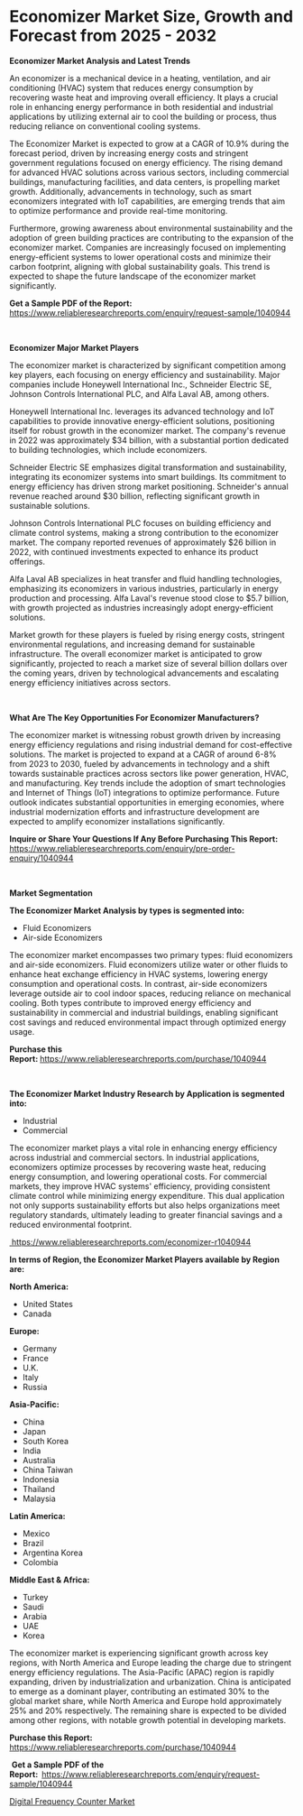 <p><h1>Economizer Market Size, Growth and Forecast from 2025 - 2032</h1></p><p><strong>Economizer Market Analysis and Latest Trends</strong></p>
<p><p>An economizer is a mechanical device in a heating, ventilation, and air conditioning (HVAC) system that reduces energy consumption by recovering waste heat and improving overall efficiency. It plays a crucial role in enhancing energy performance in both residential and industrial applications by utilizing external air to cool the building or process, thus reducing reliance on conventional cooling systems.</p><p>The Economizer Market is expected to grow at a CAGR of 10.9% during the forecast period, driven by increasing energy costs and stringent government regulations focused on energy efficiency. The rising demand for advanced HVAC solutions across various sectors, including commercial buildings, manufacturing facilities, and data centers, is propelling market growth. Additionally, advancements in technology, such as smart economizers integrated with IoT capabilities, are emerging trends that aim to optimize performance and provide real-time monitoring.</p><p>Furthermore, growing awareness about environmental sustainability and the adoption of green building practices are contributing to the expansion of the economizer market. Companies are increasingly focused on implementing energy-efficient systems to lower operational costs and minimize their carbon footprint, aligning with global sustainability goals. This trend is expected to shape the future landscape of the economizer market significantly.</p></p>
<p><strong>Get a Sample PDF of the Report:&nbsp;</strong> <a href="https://www.reliableresearchreports.com/enquiry/request-sample/1040944?utm_campaign=3362&utm_medium=2&utm_source=Github&utm_content=ia&utm_term=10042025&utm_id=economizer">https://www.reliableresearchreports.com/enquiry/request-sample/1040944</a></p>
<p>&nbsp;</p>
<p><strong>Economizer Major Market Players</strong></p>
<p><p>The economizer market is characterized by significant competition among key players, each focusing on energy efficiency and sustainability. Major companies include Honeywell International Inc., Schneider Electric SE, Johnson Controls International PLC, and Alfa Laval AB, among others. </p><p>Honeywell International Inc. leverages its advanced technology and IoT capabilities to provide innovative energy-efficient solutions, positioning itself for robust growth in the economizer market. The company's revenue in 2022 was approximately $34 billion, with a substantial portion dedicated to building technologies, which include economizers.</p><p>Schneider Electric SE emphasizes digital transformation and sustainability, integrating its economizer systems into smart buildings. Its commitment to energy efficiency has driven strong market positioning. Schneider's annual revenue reached around $30 billion, reflecting significant growth in sustainable solutions.</p><p>Johnson Controls International PLC focuses on building efficiency and climate control systems, making a strong contribution to the economizer market. The company reported revenues of approximately $26 billion in 2022, with continued investments expected to enhance its product offerings.</p><p>Alfa Laval AB specializes in heat transfer and fluid handling technologies, emphasizing its economizers in various industries, particularly in energy production and processing. Alfa Laval's revenue stood close to $5.7 billion, with growth projected as industries increasingly adopt energy-efficient solutions.</p><p>Market growth for these players is fueled by rising energy costs, stringent environmental regulations, and increasing demand for sustainable infrastructure. The overall economizer market is anticipated to grow significantly, projected to reach a market size of several billion dollars over the coming years, driven by technological advancements and escalating energy efficiency initiatives across sectors.</p></p>
<p>&nbsp;</p>
<p><strong>What Are The Key Opportunities For Economizer Manufacturers?</strong></p>
<p><p>The economizer market is witnessing robust growth driven by increasing energy efficiency regulations and rising industrial demand for cost-effective solutions. The market is projected to expand at a CAGR of around 6-8% from 2023 to 2030, fueled by advancements in technology and a shift towards sustainable practices across sectors like power generation, HVAC, and manufacturing. Key trends include the adoption of smart technologies and Internet of Things (IoT) integrations to optimize performance. Future outlook indicates substantial opportunities in emerging economies, where industrial modernization efforts and infrastructure development are expected to amplify economizer installations significantly.</p></p>
<p><strong>Inquire or Share Your Questions If Any Before Purchasing This Report:</strong> <a href="https://www.reliableresearchreports.com/enquiry/pre-order-enquiry/1040944?utm_campaign=3362&utm_medium=2&utm_source=Github&utm_content=ia&utm_term=10042025&utm_id=economizer">https://www.reliableresearchreports.com/enquiry/pre-order-enquiry/1040944</a></p>
<p>&nbsp;</p>
<p><strong>Market Segmentation</strong></p>
<p><strong>The Economizer Market Analysis by types is segmented into:</strong></p>
<p><ul><li>Fluid Economizers</li><li>Air-side Economizers</li></ul></p>
<p><p>The economizer market encompasses two primary types: fluid economizers and air-side economizers. Fluid economizers utilize water or other fluids to enhance heat exchange efficiency in HVAC systems, lowering energy consumption and operational costs. In contrast, air-side economizers leverage outside air to cool indoor spaces, reducing reliance on mechanical cooling. Both types contribute to improved energy efficiency and sustainability in commercial and industrial buildings, enabling significant cost savings and reduced environmental impact through optimized energy usage.</p></p>
<p><strong>Purchase this Report:&nbsp;</strong><a href="https://www.reliableresearchreports.com/purchase/1040944?utm_campaign=3362&utm_medium=2&utm_source=Github&utm_content=ia&utm_term=10042025&utm_id=economizer">https://www.reliableresearchreports.com/purchase/1040944</a></p>
<p>&nbsp;</p>
<p><strong>The Economizer Market Industry Research by Application is segmented into:</strong></p>
<p><ul><li>Industrial</li><li>Commercial</li></ul></p>
<p><p>The economizer market plays a vital role in enhancing energy efficiency across industrial and commercial sectors. In industrial applications, economizers optimize processes by recovering waste heat, reducing energy consumption, and lowering operational costs. For commercial markets, they improve HVAC systems' efficiency, providing consistent climate control while minimizing energy expenditure. This dual application not only supports sustainability efforts but also helps organizations meet regulatory standards, ultimately leading to greater financial savings and a reduced environmental footprint.</p></p>
<p><a href="https://www.reliableresearchreports.com/economizer-r1040944?utm_campaign=3362&utm_medium=2&utm_source=Github&utm_content=ia&utm_term=10042025&utm_id=economizer">&nbsp;https://www.reliableresearchreports.com/economizer-r1040944</a></p>
<p><strong>In terms of Region, the Economizer Market Players available by Region are:</strong></p>
<p>
    <p> <strong> North America: </strong>
        <ul>
            <li>United States</li>
            <li>Canada</li>
        </ul>
        </p> 
    <p> <strong> Europe: </strong>
        <ul>
            <li>Germany</li>
            <li>France</li>
            <li>U.K.</li>
            <li>Italy</li>
            <li>Russia</li>
        </ul>
        </p> 
    <p> <strong> Asia-Pacific: </strong>
        <ul>
            <li>China</li>
            <li>Japan</li>
            <li>South Korea</li>
            <li>India</li>
            <li>Australia</li>
            <li>China Taiwan</li>
            <li>Indonesia</li>
            <li>Thailand</li>
            <li>Malaysia</li>
        </ul>
        </p> 
    <p> <strong> Latin America: </strong>
        <ul>
            <li>Mexico</li>
            <li>Brazil</li>
            <li>Argentina Korea</li>
            <li>Colombia</li>
        </ul>
        </p> 
    <p> <strong> Middle East & Africa: </strong>
        <ul>
            <li>Turkey</li>
            <li>Saudi</li>
            <li>Arabia</li>
            <li>UAE</li>
            <li>Korea</li>
        </ul>
    </p>
    </p>
<p><p>The economizer market is experiencing significant growth across key regions, with North America and Europe leading the charge due to stringent energy efficiency regulations. The Asia-Pacific (APAC) region is rapidly expanding, driven by industrialization and urbanization. China is anticipated to emerge as a dominant player, contributing an estimated 30% to the global market share, while North America and Europe hold approximately 25% and 20% respectively. The remaining share is expected to be divided among other regions, with notable growth potential in developing markets.</p></p>
<p><strong>Purchase this Report: </strong><a href="https://www.reliableresearchreports.com/purchase/1040944?utm_campaign=3362&utm_medium=2&utm_source=Github&utm_content=ia&utm_term=10042025&utm_id=economizer">https://www.reliableresearchreports.com/purchase/1040944</a></p>
<p>&nbsp;<strong>Get a Sample PDF of the Report:&nbsp;&nbsp;</strong><a href="https://www.reliableresearchreports.com/enquiry/request-sample/1040944?utm_campaign=3362&utm_medium=2&utm_source=Github&utm_content=ia&utm_term=10042025&utm_id=economizer">https://www.reliableresearchreports.com/enquiry/request-sample/1040944</a></p>
<p><strong></strong></p>
<p><p><a href="https://github.com/ishikodehira/Market-Research-Report-List-1/blob/main/digital-frequency-counter-market.md?utm_campaign=3362&utm_medium=2&utm_source=Github&utm_content=ia&utm_term=10042025&utm_id=economizer">Digital Frequency Counter Market</a></p></p>